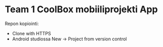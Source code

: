 # Team 1 CoolBox mobiiliprojekti App

Repon kopiointi:
- Clone with HTTPS
- Android studiossa New -> Project from version control
